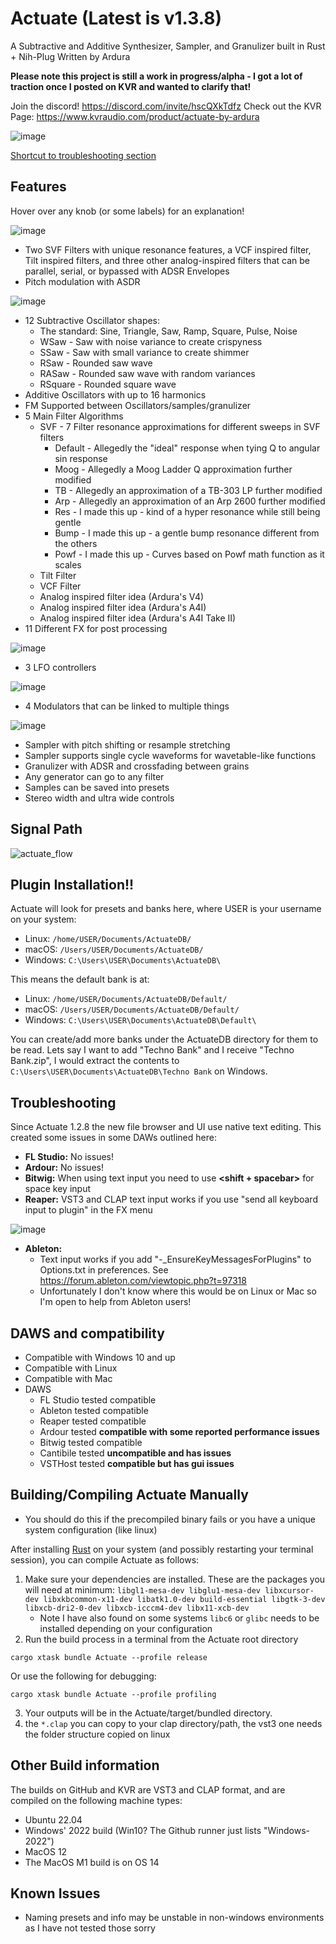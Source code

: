 # Actuate (Latest is v1.3.8)
A Subtractive and Additive Synthesizer, Sampler, and Granulizer built in Rust + Nih-Plug
Written by Ardura

**Please note this project is still a work in progress/alpha - I got a lot of traction once I posted on KVR and wanted to clarify that!**

Join the discord! https://discord.com/invite/hscQXkTdfz
Check out the KVR Page: https://www.kvraudio.com/product/actuate-by-ardura

![image](https://github.com/ardura/Actuate/assets/31751444/9b4cb9fe-de11-4242-a5c0-a0c5b724443d)

[Shortcut to troubleshooting section](#Troubleshooting)

## Features
Hover over any knob (or some labels) for an explanation!

![image](https://github.com/ardura/Actuate/assets/31751444/6c455635-8f03-49b5-bce1-c665d437d2fe)


- Two SVF Filters with unique resonance features, a VCF inspired filter, Tilt inspired filters, and three other analog-inspired filters that can be parallel, serial, or bypassed with ADSR Envelopes
- Pitch modulation with ASDR

![image](https://github.com/ardura/Actuate/assets/31751444/accd4727-975a-4266-a82a-180c55db628d)


- 12 Subtractive Oscillator shapes:
  - The standard: Sine, Triangle, Saw, Ramp, Square, Pulse, Noise
  - WSaw - Saw with noise variance to create crispyness
  - SSaw - Saw with small variance to create shimmer
  - RSaw - Rounded saw wave
  - RASaw - Rounded saw wave with random variances
  - RSquare - Rounded square wave
- Additive Oscillators with up to 16 harmonics
- FM Supported between Oscillators/samples/granulizer
- 5 Main Filter Algorithms
  - SVF - 7 Filter resonance approximations for different sweeps in SVF filters
    - Default - Allegedly the "ideal" response when tying Q to angular sin response
    - Moog - Allegedly a Moog Ladder Q approximation further modified
    - TB - Allegedly an approximation of a TB-303 LP further modified
    - Arp - Allegedly an approximation of an Arp 2600 further modified
    - Res - I made this up - kind of a hyper resonance while still being gentle
    - Bump - I made this up - a gentle bump resonance different from the others
    - Powf - I made this up - Curves based on Powf math function as it scales
  - Tilt Filter
  - VCF Filter
  - Analog inspired filter idea (Ardura's V4)
  - Analog inspired filter idea (Ardura's A4I)
  - Analog inspired filter idea (Ardura's A4I Take II)
- 11 Different FX for post processing

![image](https://github.com/ardura/Actuate/assets/31751444/c13b62bb-a29e-420c-9f3a-764950cbd4a2)

- 3 LFO controllers

![image](https://github.com/ardura/Actuate/assets/31751444/22499e32-50e4-4724-9483-de5ceb43751a)

- 4 Modulators that can be linked to multiple things

![image](https://github.com/ardura/Actuate/assets/31751444/67d7cdeb-9214-4eef-ad8b-63b6a03ceb60)

- Sampler with pitch shifting or resample stretching
- Sampler supports single cycle waveforms for wavetable-like functions
- Granulizer with ADSR and crossfading between grains
- Any generator can go to any filter
- Samples can be saved into presets
- Stereo width and ultra wide controls

## Signal Path
![actuate_flow](https://github.com/ardura/Actuate/assets/31751444/45ce1d56-d6c1-47b2-8bae-09633ecbbd2e)

## Plugin Installation!!
Actuate will look for presets and banks here, where USER is your username on your system:

- Linux: `/home/USER/Documents/ActuateDB/`
- macOS: `/Users/USER/Documents/ActuateDB/`
- Windows: `C:\Users\USER\Documents\ActuateDB\`

This means the default bank is at:

- Linux: `/home/USER/Documents/ActuateDB/Default/`
- macOS: `/Users/USER/Documents/ActuateDB/Default/`
- Windows: `C:\Users\USER\Documents\ActuateDB\Default\`

You can create/add more banks under the ActuateDB directory for them to be read.
Lets say I want to add "Techno Bank" and I receive "Techno Bank.zip", I would extract the contents to `C:\Users\USER\Documents\ActuateDB\Techno Bank` on Windows.

## Troubleshooting
Since Actuate 1.2.8 the new file browser and UI use native text editing. This created some issues in some DAWs outlined here:

- **FL Studio:** No issues!
- **Ardour:** No issues!
- **Bitwig:** When using text input you need to use **<shift + spacebar>** for space key input
- **Reaper:** VST3 and CLAP text input works if you use "send all keyboard input to plugin" in the FX menu

![image](https://github.com/ardura/Actuate/assets/31751444/1664ef3f-ec4c-453b-81e8-d0b7e13a5811)

- **Ableton:** 
  - Text input works if you add "-_EnsureKeyMessagesForPlugins" to Options.txt in preferences. See https://forum.ableton.com/viewtopic.php?t=97318
  - Unfortunately I don't know where this would be on Linux or Mac so I'm open to help from Ableton users!

## DAWS and compatibility
- Compatible with Windows 10 and up
- Compatible with Linux
- Compatible with Mac
- DAWS
    - FL Studio tested compatible
    - Ableton tested compatible
    - Reaper tested compatible
    - Ardour tested **compatible with some reported performance issues**
    - Bitwig tested compatible
    - Cantibile tested **uncompatible and has issues**
    - VSTHost tested **compatible but has gui issues**

## Building/Compiling Actuate Manually
- You should do this if the precompiled binary fails or you have a unique system configuration (like linux)

After installing [Rust](https://rustup.rs/) on your system (and possibly restarting your terminal session), you can compile Actuate as follows:
1. Make sure your dependencies are installed. These are the packages you will need at minimum: `libgl1-mesa-dev libglu1-mesa-dev libxcursor-dev libxkbcommon-x11-dev libatk1.0-dev build-essential libgtk-3-dev libxcb-dri2-0-dev libxcb-icccm4-dev libx11-xcb-dev`
   - Note I have also found on some systems `libc6` or `glibc` needs to be installed depending on your configuration
2. Run the build process in a terminal from the Actuate root directory
```
cargo xtask bundle Actuate --profile release
```
Or use the following for debugging:
```
cargo xtask bundle Actuate --profile profiling
```
3. Your outputs will be in the Actuate/target/bundled directory.
4. the `*.clap` you can copy to your clap directory/path, the vst3 one needs the folder structure copied on linux

## Other Build information
The builds on GitHub and KVR are VST3 and CLAP format, and are compiled on the following machine types:
- Ubuntu 22.04
- Windows' 2022 build (Win10? The Github runner just lists "Windows-2022")
- MacOS 12
- The MacOS M1 build is on OS 14

## Known Issues
- Naming presets and info may be unstable in non-windows environments as I have not tested those sorry
